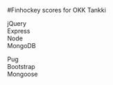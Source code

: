 #Finhockey scores for OKK Tankki
 
jQuery  
Express  
Node  
MongoDB  

Pug  
Bootstrap  
Mongoose  